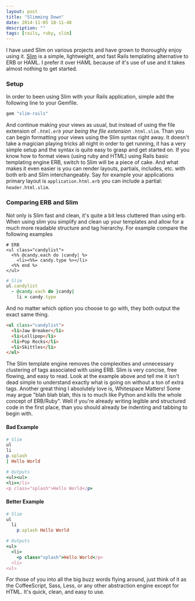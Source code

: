 ```yaml
---
layout: post
title: "Slimming Down"
date: 2014-11-05 18-11-48
description: ""
tags: [rails, ruby, slim]
---
```

I have used Slim on various projects and have grown to thoroughly enjoy using it. [Slim](http://slim-lang.com/index.html) is a simple, lightweight, and fast Rails templating alternative to ERB or HAML. I prefer it over HAML because of it's use of use and it takes almost nothing to get started.

### Setup
In order to been using Slim with your Rails application, simple add the following line to your Gemfile.

``` ruby
gem "slim-rails"
```

And continue making your views as usual, but instead of using the file extension of <code>*.html.erb</code> your being the file extension <code>*.html.slim</code>. Than you can  begin formatting your views using the Slim syntax right away. It doesn't take a magician playing tricks all night in order to get running, it has a very simple setup and the syntax is quite easy to grasp and get started on. If you know how to format views (using ruby and HTML) using Rails basic templating engine ERB, switch to Slim will be a piece of cake. And what makes it even easier is you can render layouts, partials, includes, etc. with both erb and Slim interchangeably. Say for example your applications primary layout is <code>application.html.erb</code> you can include a partial: <code>header.html.slim</code>.


### Comparing ERB and Slim
Not only is Slim fast and clean, it's quite a bit less cluttered than using erb. When using slim you simplify and clean up your templates and allow for a much more readable structure and tag hierarchy. For example compare the following examples

``` erb
# ERB
<ul class="candylist">
  <%% @candy.each do |candy| %>
    <li><%%= candy.type %></li>
  <%% end %>
</ul>
```


``` ruby
# Slim
ul.candylist
  - @candy.each do |candy|
    li = candy.type
```

And no matter which option you choose to go with, they both output the exact same thing.

``` html
<ul class="candylist">
  <li>Jaw Breaker</li>
  <li>Lollipop</li>
  <li>Pop Rocks</li>
  <li>Skittles</li>
</ul>
```

The Slim template engine removes the complexities and unnecessary clustering of tags associated with using ERB. Slim is very concise, free flowing, and easy to read. Look at the example above and tell me it isn't dead simple to understand exactly what is going on without a ton of extra tags. Another great thing I absolutely love is, Whitespace Matters! Some may argue "blah blah blah, this is to much like Python and kills the whole concept of ERB/Ruby". Well if you're already writing legible and structured code in the first place, than you should already be indenting and tabbing to begin with.


#### Bad Example
``` ruby
# Slim
ul
li
p.splash
| Hello World

# Outputs
<ul><ul>
<li></li>
<p class="splash">Hello World</p>
```

#### Better Example

``` ruby
# Slim
ul
  li
    p.splash Hello World

# Outputs
<ul>
  <li>
    <p class="splash">Hello World</p>
  <li>
<ul>

```


For those of you into all the big buzz words flying around, just think of it as the CoffeeScript, Sass, Less, or any other abstraction engine except for HTML. It's quick, clean, and easy to use.

